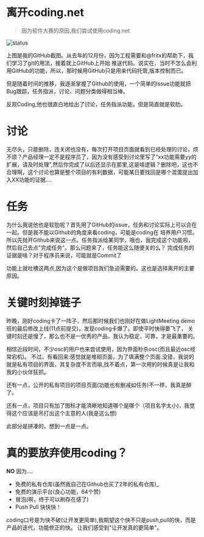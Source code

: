 离开coding.net
===
> 因为软件大赛的原因,我们尝试使用coding.net

![status](__IMG__/2014112301.png)

上图是我的GitHub截图。从去年的12月份，因为工程需要和@fritx的帮助下，我们学习了git的用法，接着就上GitHub上开始
推送代码。说实在，当时不怎么会利用GitHub的功能，所以，那时候用GitHub只是用来代码托管,版本控制而已。

但是随着时间的推移，我逐渐掌握了Github的使用，一个简单的Issue功能就把Bug跟踪，任务指派，讨论、问题分类做得相当棒。

反观Coding,他也很直白地给出了讨论，任务指派功能，但是简直就是软肋。

讨论
===

无尽头，只能删除，连关闭也没有，每次打开项目页面就看到已经处理的讨论，烦不烦？产品经理一定不是程序员了，因为没有感受到讨论里写了"xx功能需要yy的扩展，请及时处理",然后你完成了以后还显示在那里,这是啥逻辑？删除吧，这也不合理啊，这个讨论也算是整个项目的有利数据，可能某日要找回是哪个混蛋提出加入XX功能的证据....

任务
===

为什么我说他也是软肋呢？首先用了GitHub的issue，任务和讨论实际上可以合在一起。但是我不能以Github的角度来看coding，可能是coding在
培养用户习惯。所以先抛开Github来说这一点。任务指派给某同学，哦也，我完成这个功能啦，然后自己去点"完成任务"。那么问题来了，任务能这么随便关的么？ 完成任务的证据是啥？对于程序员来说，可能就是Commit了

功能上就吐槽这两点,因为这个是做项目我们急迫需要的。这也是选择离开的主要原因。


关键时刻掉链子
===

昨晚，刚好coding卡了一阵子，然后那时候我们也刚好在做LightMeeting demo班的最后修改上线(11点前提交)，发现coding卡爆了。即使平时快得要飞了，
关键时刻还是慢了，那么也不是一优秀的产品，我认为稳定，可靠，才是最重要的。


相信近段时间，不少osc的用户也来尝试使用，因为界面秒杀osc(而且最近osc经常宕机)。
不过，有看回来:感觉就是堆砌页面，为了填满整个页面.没错，我说的就是私有项目的界面，其复杂度不言而喻,找不着点，第一次用的时候真是让我和我的小伙伴狂抓。 

还有一点，公开的私有项目的项目页面(功能也有删减如任务)不一样，我真是醉了。

还有一点，项目只有加了图标才能清晰地知道哪个是哪个（项目名字太小)，我觉得这个应该是吊打出这个主意的人(我是这么想)

此部分是拼凑的，想到一点是一点。


真的要放弃使用coding？
===

**NO**
因为....  
* 免费的私有仓库(虽然我自己在Github也买了2年的私有仓库)_
* 免费的演示平台(良心功能，64个赞)
* 冒泡(啊，终于可以刷存在感了)
* Push Pull 快快快！

coding口号是为快不破(让开发更简单),我期望这个快不只是push,pull的快，而是产品的迭代，功能修正的快。
让我们感受到"让开发真的更简单"。


